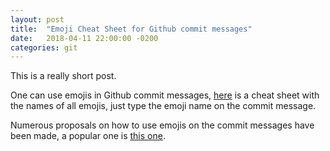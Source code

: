 ```yaml
---
layout: post
title:  "Emoji Cheat Sheet for Github commit messages"
date:   2018-04-11 22:00:00 -0200
categories: git
---
```


This is a really short post.

One can use emojis in Github commit messages, [here][sheet]
is a cheat sheet with the names of all emojis,
just type the emoji name on the commit message.

Numerous proposals on how to use emojis on the commit
messages have been made, a popular one is [this one][fritz].

[sheet]: https://www.webpagefx.com/tools/emoji-cheat-sheet/
[fritz]: https://github.com/dannyfritz/commit-message-emoji
